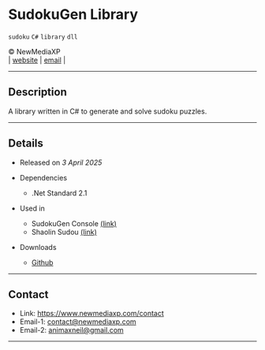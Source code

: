 # SudokuGen Library

`sudoku` `C#` `library` `dll`

&copy; NewMediaXP  
|
[website](https://www.newmediaxp.com)
|
[email](mailto:contact@newmediaxp.com)
|

---

## Description

A library written in C# to generate and solve sudoku puzzles.

---

## Details

* Released on *3 April 2025*

* Dependencies

    * .Net Standard 2.1

* Used in

    * SudokuGen Console [(link)](../NMX.SudokuGen.Console)
    * Shaolin Sudou [(link)](https://www.newmediaxp.com/blog/article/shaolin-sudoku)

* Downloads

    * [Github](https://github.com/newmediaxp/sudoku-gen/releases)

---

## Contact

* Link: https://www.newmediaxp.com/contact
* Email-1: contact@newmediaxp.com
* Email-2: animaxneil@gmail.com

---
